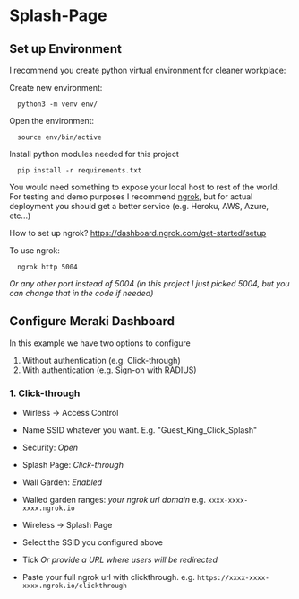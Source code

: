 # Splash-Page

## Set up Environment

I recommend you create python virtual environment for cleaner workplace:

Create new environment:
```
  python3 -m venv env/
```
Open the environment:
```
  source env/bin/active
```

Install python modules needed for this project
```
  pip install -r requirements.txt
```

You would need something to expose your local host to rest of the world. For testing and demo purposes I recommend [ngrok](https://dashboard.ngrok.com/get-started/setup), but for actual deployment you should get a better service (e.g. Heroku, AWS, Azure, etc...)

How to set up ngrok? https://dashboard.ngrok.com/get-started/setup

To use ngrok:
```
  ngrok http 5004
```
_Or any other port instead of 5004 (in this project I just picked 5004, but you can change that in the code if needed)_

## Configure Meraki Dashboard

In this example we have two options to configure
1. Without authentication (e.g. Click-through)
2. With authentication (e.g. Sign-on with RADIUS)

### 1. Click-through
- Wirless -> Access Control
- Name SSID whatever you want. E.g. "Guest_King_Click_Splash"
- Security: _Open_
- Splash Page: _Click-through_
- Wall Garden: _Enabled_
- Walled garden ranges: _your ngrok url domain_ e.g. ```xxxx-xxxx-xxxx.ngrok.io```

- Wireless -> Splash Page
- Select the SSID you configured above
- Tick _Or provide a URL where users will be redirected_
- Paste your full ngrok url with clickthrough. e.g. ```https://xxxx-xxxx-xxxx.ngrok.io/clickthrough```
